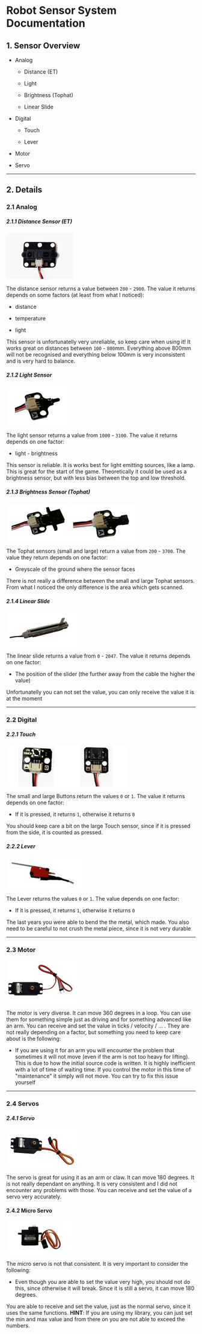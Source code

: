 # Robot Sensor System Documentation

## 1. Sensor Overview

- Analog
  
  - Distance (ET)
  
  - Light
  
  - Brightness (Tophat)
  
  - Linear Slide

- Digital
  
  - Touch
  
  - Lever

- Motor

- Servo

---

## 2. Details

### 2.1 Analog

##### 2.1.1 Distance Sensor (ET)

![](./img/distance_sensor.png)

The distance sensor returns a value between `200` - `2900`. The value it returns depends on some factors (at least from what I noticed):

- distance

- temperature

- light

This sensor is unfortunatelly very unreliable, so keep care when using it! It works great on distances between `100` - `800`mm. Everything above 800mm will not be recognised and everything below 100mm is very inconsistent and is very hard to balance.  

##### 2.1.2 Light Sensor

![](./img/light_sensor.png)

The light sensor returns a value from `1000` - `3100`. The value it returns depends on one factor:

- light - brightness

This sensor is reliable. It is works best for light emitting sources, like a lamp. This is great for the start of the game. Theoretically it could be used as a brightness sensor, but with less bias between the top and low threshold. 

##### 2.1.3 Brightness Sensor (Tophat)

![](./img/large_tophat.png) ![](./img/small_tophat.png)

The Tophat sensors (small and large) return a value from `200` - `3700`. The value they return depends on one factor:

- Greyscale of the ground where the sensor faces

There is not really a difference between the small and large Tophat sensors. From what I noticed the only difference is the area which gets scanned. 

##### 2.1.4 Linear Slide

![](./img/slide.png)

The linear slide returns a value from `0`  - `2047`. The value it returns depends on one factor:

- The position of the slider (the further away from the cable the higher the value)

Unfortunatelly you can not set the value, you can only receive the value it is at the moment

---

### 2.2 Digital

##### 2.2.1 Touch

![](./img/button_small.png)![](./img/button_large.png)

The small and large Buttons return the values `0` or `1`. The value it returns depends on one factor:

- If it is pressed, it returns `1`, otherwise it returns `0` 

You should keep care a bit on the large Touch sensor, since if it is pressed from the side, it is counted as pressed.

##### 2.2.2 Lever

![](./img/lever.png)

The Lever returns the values `0` or `1`. The value depends on one factor:

- If it is pressed, it returns `1`, otherwise it returns `0`

The last years you were able to bend the the metal, which made. You also need to be careful to not crush the metal piece, since it is not very durable

---

### 2.3 Motor

![](./img/motor.png)

The motor is very diverse. It can move 360 degrees in a loop. You can use them for something simple just as driving and for something advanced like an arm. You can receive and set the value in ticks / velocity / ... . They are not really depending on a factor, but something you need to keep care about is the following:

- If you are using it for an arm you will encounter the problem that sometimes it will not move (even if the arm is not too heavy for lifting). This is due to how the initial source code is written. It is highly inefficient with a lot of time of waiting time. If you control the motor in this time of "maintenance" it simply will not move. You can try to fix this issue yourself   

---

### 2.4 Servos

##### 2.4.1 Servo

![](./img/servo.png)

The servo is great for using it as an arm or claw. It can move 180 degrees. It is not really dependant on anything. It is very consistent and I did not encounter any problems with those. You can receive and set the value of a servo very accurately.

#### 2.4.2 Micro Servo

![](./img/micro_servo.png)

The micro servo is not that consistent. It is very important to consider the following:

- Even though you are able to set the value very high, you should not do this, since otherwise it will break. Since it is still a servo, it can move 180 degrees.

You are able to receive and set the value, just as the normal servo, since it uses the same functions. **HINT**: If you are using my library, you can just set the min and max value and from there on you are not able to exceed the numbers.
